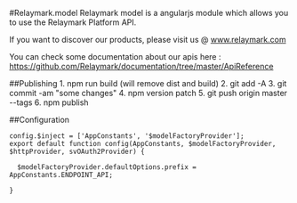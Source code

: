 #Relaymark.model
Relaymark model is a angularjs module which allows you to use the Relaymark Platform API.

If you want to discover our products, please visit us @ www.relaymark.com

You can check some documentation about our apis here : https://github.com/Relaymark/documentation/tree/master/ApiReference


##Publishing 
    1. npm run build (will remove dist and build)
    2. git add -A
    3. git commit -am "some changes"
    4. npm version patch
    5. git push origin master --tags
    6. npm publish

##Configuration

    config.$inject = ['AppConstants', '$modelFactoryProvider'];
    export default function config(AppConstants, $modelFactoryProvider, $httpProvider, svOAuth2Provider) {
    
      $modelFactoryProvider.defaultOptions.prefix = AppConstants.ENDPOINT_API;
    
    }
